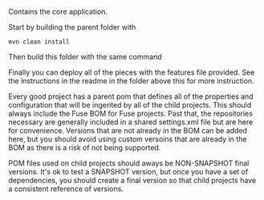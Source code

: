 Contains the core application.

Start by building the parent folder with
~~~
mvn clean install
~~~

Then build this folder with the same command

Finally you can deploy all of the pieces with the features file provided. See the instructions in the readme in the folder above this for more instruction.

Every good project has a parent pom that defines all of the properties and configuration that will be ingerited by all of the child projects. This should always include the Fuse BOM for Fuse projects. Past that, the repositories necessary are generally included in a shared settings.xml file but are here for convenience. Versions that are not already in the BOM can be added here, but you should avoid using custom versoins that are already in the BOM as there is a risk of not being supported.

POM files used on child projects should aways be NON-SNAPSHOT final versions. It's ok to test a SNAPSHOT version, but once you have a set of dependencies, you should create a final version so that child projects have a consistent reference of versions.